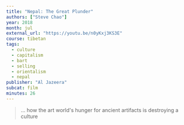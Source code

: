 ```yaml
---
title: "Nepal: The Great Plunder"
authors: ["Steve Chao"]
year: 2018
month: jul
external_url: "https://youtu.be/n0yKxj3KS3E"
course: tibetan
tags:
  - culture
  - capitalism
  - bart
  - selling
  - orientalism
  - nepal
publisher: "Al Jazeera"
subcat: film
minutes: 26
---
```


> … how the art world's hunger for ancient artifacts is destroying a culture
